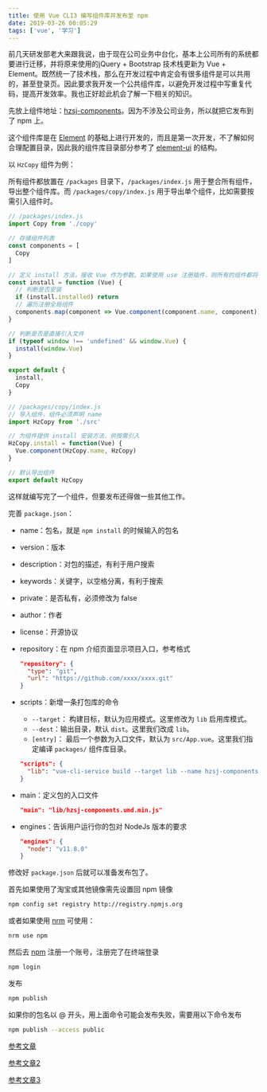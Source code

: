 ```yaml
---
title: 使用 Vue CLI3 编写组件库并发布至 npm
date: 2019-03-26 00:05:29
tags: ['vue', '学习']
---
```


前几天研发部老大来跟我说，由于现在公司业务中台化，基本上公司所有的系统都要进行迁移，并将原来使用的jQuery + Bootstrap 技术栈更新为 Vue + Element。既然统一了技术栈，那么在开发过程中肯定会有很多组件是可以共用的，甚至登录页。因此要求我开发一个公共组件库，以避免开发过程中写重复代码，提高开发效率。我也正好趁此机会了解一下相关的知识。

先放上组件地址：[hzsj-components](https://www.npmjs.com/package/hzsj-components)。因为不涉及公司业务，所以就把它发布到了 npm 上。

这个组件库是在  [Element](<http://element-cn.eleme.io/#/zh-CN>) 的基础上进行开发的，而且是第一次开发，不了解如何合理配置目录，因此我的组件库目录部分参考了 [element-ui](<https://github.com/ElemeFE/element>) 的结构。

<!-- more -->

以  `HzCopy` 组件为例：

所有组件都放置在 `/packages` 目录下，`/packages/index.js` 用于整合所有组件，导出整个组件库。而 `/packages/copy/index.js` 用于导出单个组件，比如需要按需引入组件时。

```javascript
// /packages/index.js
import Copy from './copy'

// 存储组件列表
const components = [
  Copy
]

// 定义 install 方法，接收 Vue 作为参数。如果使用 use 注册插件，则所有的组件都将被注册
const install = function (Vue) {
  // 判断是否安装
  if (install.installed) return
  // 遍历注册全局组件
  components.map(component => Vue.component(component.name, component))
}

// 判断是否是直接引入文件
if (typeof window !== 'undefined' && window.Vue) {
  install(window.Vue)
}

export default {
  install,
  Copy
}
```

```javascript
// /packages/copy/index.js
// 导入组件，组件必须声明 name
import HzCopy from './src'

// 为组件提供 install 安装方法，供按需引入
HzCopy.install = function(Vue) {
  Vue.component(HzCopy.name, HzCopy)
}

// 默认导出组件
export default HzCopy
```

这样就编写完了一个组件，但要发布还得做一些其他工作。

完善 `package.json`：

* name：包名，就是  `npm install`  的时候输入的包名

* version：版本

* description：对包的描述，有利于用户搜索

* keywords：关键字，以空格分离，有利于搜索

* private：是否私有，必须修改为 false

* author：作者

* license：开源协议

* repository：在 npm 介绍页面显示项目入口，参考格式

  ```json
  "repository": {
    "type": "git",
    "url": "https://github.com/xxxx/xxxx.git"
  }
  ```

* scripts：新增一条打包库的命令

  * `--target`： 构建目标，默认为应用模式。这里修改为 `lib` 启用库模式。
  * `--dest`：输出目录，默认 `dist`。这里我们改成 `lib`。
  * `[entry]`： 最后一个参数为入口文件，默认为  `src/App.vue`。这里我们指定编译  `packages/`  组件库目录。

  ```json
  "scripts": {
    "lib": "vue-cli-service build --target lib --name hzsj-components --dest lib packages/index.js"
  }
  ```

  

* main：定义包的入口文件

  ```json
  "main": "lib/hzsj-components.umd.min.js"
  ```

  

* engines：告诉用户运行你的包对 NodeJs 版本的要求

  ```json
  "engines": {
    "node": "v11.8.0"
  }
  ```

  

修改好  `package.json` 后就可以准备发布包了。

首先如果使用了淘宝或其他镜像需先设置回 npm 镜像

```bash
npm config set registry http://registry.npmjs.org 
```

或者如果使用 [nrm](<https://www.npmjs.com/package/nrm>) 可使用：

```bash
nrm use npm
```

然后去 [npm](<https://www.npmjs.com/>) 注册一个账号，注册完了在终端登录

```bash
npm login
```

发布

```bash
npm publish
```

如果你的包名以 @ 开头，用上面命令可能会发布失败，需要用以下命令发布

```bash
npm publish --access public
```

[参考文章](<https://juejin.im/post/5bbab9de5188255c8c0cb0e3>)

[参考文章2](<https://juejin.im/post/5b231f6ff265da595f0d2540>)

[参考文章3](<https://blog.csdn.net/u013727805/article/details/80849329>)

